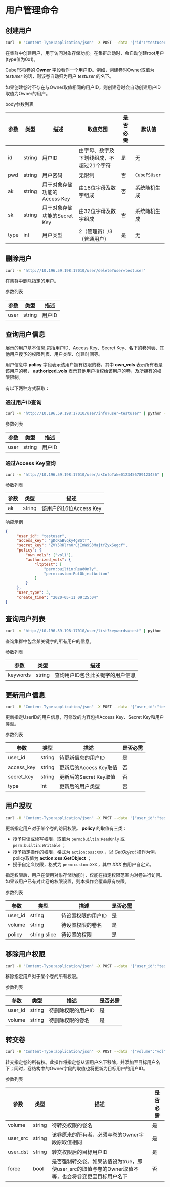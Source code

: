 # 用户管理命令

## 创建用户

``` bash
curl -H "Content-Type:application/json" -X POST --data '{"id":"testuser","pwd":"12345","type":3}' "http://10.196.59.198:17010/user/create"
```

在集群中创建用户，用于访问对象存储功能。在集群启动时，会自动创建root用户(type值为0x1)。

CubeFS将卷的 **Owner** 字段看作一个用户ID。例如，创建卷时Owner取值为
*testuser* 的话，则该卷自动归为用户 *testuser* 的名下。

如果创建卷时不存在与Owner取值相同的用户ID，则创建卷时会自动创建用户ID取值为Owner的用户。

body参数列表

| 参数 | 类型   | 描述                         | 取值范围                                 | 是否必需 | 默认值       |
|------|--------|------------------------------|------------------------------------------|----------|--------------|
| id   | string | 用户ID                       | 由字母、数字及下划线组成，不超过21个字符 | 是       | 无           |
| pwd  | string | 用户密码                     | 无限制                                   | 否       | `CubeFSUser` |
| ak   | string | 用于对象存储功能的Access Key | 由16位字母及数字组成                     | 否       | 系统随机生成 |
| sk   | string | 用于对象存储功能的Secret Key | 由32位字母及数字组成                     | 否       | 系统随机生成 |
| type | int    | 用户类型                     | 2（管理员）/3（普通用户）                | 是       | 无           |

## 删除用户

``` bash
curl -v "http://10.196.59.198:17010/user/delete?user=testuser"
```

在集群中删除指定的用户。

参数列表

| 参数 | 类型   | 描述   |
|------|--------|--------|
| user | string | 用户ID |

## 查询用户信息

展示的用户基本信息,包括用户ID、Access Key、Secret
Key、名下的卷列表、其他用户授予的权限列表、用户类型、创建时间等。

用户信息中 **policy** 字段表示该用户拥有权限的卷，其中 **own_vols**
表示所有者是该用户的卷， **authorized_vols**
表示其他用户授权给该用户的卷，及所拥有的权限限制。

有以下两种方式获取：

### 通过用户ID查询

``` bash
curl -v "http://10.196.59.198:17010/user/info?user=testuser" | python -m json.tool
```

参数列表

| 参数 | 类型   | 描述   |
|------|--------|--------|
| user | string | 用户ID |


### 通过Access Key查询

``` bash
curl -v "http://10.196.59.198:17010/user/akInfo?ak=0123456789123456" | python -m json.tool
```

参数列表

| 参数 | 类型   | 描述                   |
|------|--------|------------------------|
| ak   | string | 该用户的16位Access Key |

响应示例

``` json
{
     "user_id": "testuser",
     "access_key": "gDcKaBvqky4g8StT",
     "secret_key": "ZVY5RHlrnOrCjImW9S3MajtYZyxSegcf",
     "policy": {
         "own_vols": ["vol1"],
         "authorized_vols": {
             "ltptest": [
                 "perm:builtin:ReadOnly",
                 "perm:custom:PutObjectAction"
             ]
         }
     },
     "user_type": 3,
     "create_time": "2020-05-11 09:25:04"
}
```

## 查询用户列表

``` bash
curl -v "http://10.196.59.198:17010/user/list?keywords=test" | python -m json.tool
```

查询集群中包含某关键字的所有用户的信息。

参数列表

| 参数     | 类型   | 描述                             |
|----------|--------|----------------------------------|
| keywords | string | 查询用户ID包含此关键字的用户信息 |

## 更新用户信息

``` bash
curl -H "Content-Type:application/json" -X POST --data '{"user_id":"testuser","access_key":"KzuIVYCFqvu0b3Rd","secret_key":"iaawlCchJeeuGSnmFW72J2oDqLlSqvA5","type":3}' "http://10.196.59.198:17010/user/update"
```

更新指定UserID的用户信息，可修改的内容包括Access Key、Secret
Key和用户类型。

参数列表

| 参数       | 类型   | 描述                   | 是否必需 |
|------------|--------|------------------------|----------|
| user_id    | string | 待更新信息的用户ID     | 是       |
| access_key | string | 更新后的Access Key取值 | 否       |
| secret_key | string | 更新后的Secret Key取值 | 否       |
| type       | int    | 更新后的用户类型       | 否       |

## 用户授权

``` bash
curl -H "Content-Type:application/json" -X POST --data '{"user_id":"testuser","volume":"vol","policy":["perm:builtin:ReadOnly","perm:custom:PutObjectAction"]}' "http://10.196.59.198:17010/user/updatePolicy"
```

更新指定用户对于某个卷的访问权限。 **policy** 的取值有三类：

-   授予只读或读写权限，取值为 `perm:builtin:ReadOnly` 或
    `perm:builtin:Writable` ；
-   授予指定操作的权限，格式为 `action:oss:XXX` ，以 *GetObject*
    操作为例，policy取值为 **action:oss:GetObject** ；
-   授予自定义权限，格式为 `perm:custom:XXX` ，其中 *XXX* 由用户自定义。

指定权限后，用户在使用对象存储功能时，仅能在指定权限范围内对卷进行访问。如果该用户已有对此卷的权限设置，则本操作会覆盖原有权限。

参数列表

| 参数    | 类型         | 描述               | 是否必需 |
|---------|--------------|--------------------|----------|
| user_id | string       | 待设置权限的用户ID | 是       |
| volume  | string       | 待设置权限的卷名   | 是       |
| policy  | string slice | 待设置的权限       | 是       |

## 移除用户权限

``` bash
curl -H "Content-Type:application/json" -X POST --data '{"user_id":"testuser","volume":"vol"}' "http://10.196.59.198:17010/user/removePolicy"
```

移除指定用户对于某个卷的所有权限。

参数列表

| 参数    | 类型   | 描述               | 是否必需 |
|---------|--------|--------------------|----------|
| user_id | string | 待删除权限的用户ID | 是       |
| volume  | string | 待删除权限的卷名   | 是       |

## 转交卷

``` bash
curl -H "Content-Type:application/json" -X POST --data '{"volume":"vol","user_src":"user1","user_dst":"user2","force":true}' "http://10.196.59.198:17010/user/transferVol"
```

转交指定卷的所有权。此操作将指定卷从源用户名下移除，并添加至目标用户名下；同时，卷结构中的Owner字段的取值也将更新为目标用户的用户ID。

参数列表

| 参数     | 类型   | 描述                                                                                                | 是否必需 |
|----------|--------|-----------------------------------------------------------------------------------------------------|----------|
| volume   | string | 待转交权限的卷名                                                                                    | 是       |
| user_src | string | 该卷原来的所有者，必须与卷的Owner字段原取值相同                                                     | 是       |
| user_dst | string | 转交权限后的目标用户ID                                                                              | 是       |
| force    | bool   | 是否强制转交卷。如果该值设为true，即使user_src的取值与卷的Owner取值不等，也会将卷变更至目标用户名下 | 否       |

